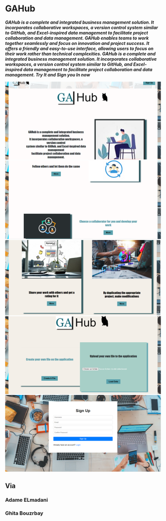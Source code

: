# GAHub

***GAHub is a complete and integrated business management solution. It incorporates collaborative workspaces, a version control system similar to GitHub, and Excel-inspired data management to facilitate project collaboration and data management. GAHub enables teams to work together seamlessly and focus on innovation and project success. It offers a friendly and easy-to-use interface, allowing users to focus on their work rather than technical complexities.  GAHub is a complete and integrated business management solution. It incorporates collaborative workspaces, a version control system similar to GitHub, and Excel-inspired data management to facilitate project collaboration and data management. Try It and Sign you In now***


<img src="https://github.com/ghbouzrbay/GAHub/blob/main/GAHub_Fron-end/PiC/GAHUB.png">
<img src="https://github.com/ghbouzrbay/GAHub/blob/main/GAHub_Fron-end/PiC/GAHUB1.png">
<img src="https://github.com/ghbouzrbay/GAHub/blob/main/GAHub_Fron-end/PiC/gahub2.png">
<img src="https://github.com/ghbouzrbay/GAHub/blob/main/GAHub_Fron-end/PiC/gahub4.png">
<img src="https://github.com/ghbouzrbay/GAHub/blob/main/GAHub_Fron-end/PiC/GAHUB3.png">


## Via
### Adame ELmadani
### Ghita Bouzrbay

